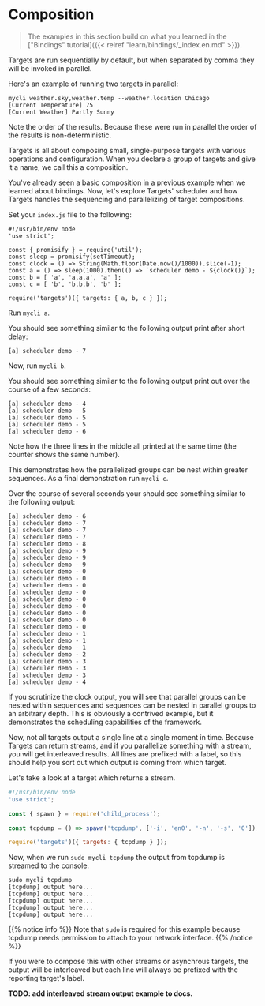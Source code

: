# Composition

> The examples in this section build on what you learned in the ["Bindings" tutorial]({{< relref "learn/bindings/_index.en.md" >}}).

Targets are run sequentially by default, but when separated by comma they will be invoked in parallel.

Here's an example of running two targets in parallel:

```
mycli weather.sky,weather.temp --weather.location Chicago
[Current Temperature] 75
[Current Weather] Partly Sunny
```

Note the order of the results. Because these were run in parallel the order of the results is non-deterministic.

Targets is all about composing small, single-purpose targets with various operations and configuration. When you declare a group of targets and give it a name, we call this a composition.

You've already seen a basic composition in a previous example when we learned about bindings. Now, let's explore Targets' scheduler and how Targets handles the sequencing and parallelizing of target compositions.

Set your `index.js` file to the following:

```
#!/usr/bin/env node
'use strict';

const { promisify } = require('util');
const sleep = promisify(setTimeout);
const clock = () => String(Math.floor(Date.now()/1000)).slice(-1);
const a = () => sleep(1000).then(() => `scheduler demo - ${clock()}`);
const b = [ 'a', 'a,a,a', 'a' ];
const c = [ 'b', 'b,b,b', 'b' ];

require('targets')({ targets: { a, b, c } });
```

Run `mycli a`.

You should see something similar to the following output print after short delay:

```
[a] scheduler demo - 7
```

Now, run `mycli b`.

You should see something similar to the following output print out over the
course of a few seconds:

```
[a] scheduler demo - 4
[a] scheduler demo - 5
[a] scheduler demo - 5
[a] scheduler demo - 5
[a] scheduler demo - 6
```

Note how the three lines in the middle all printed at the same time (the counter
shows the same number).

This demonstrates how the parallelized groups can be nest within greater
sequences. As a final demonstration run `mycli c`.

Over the course of several seconds your should see something similar to the
following output:

```
[a] scheduler demo - 6
[a] scheduler demo - 7
[a] scheduler demo - 7
[a] scheduler demo - 7
[a] scheduler demo - 8
[a] scheduler demo - 9
[a] scheduler demo - 9
[a] scheduler demo - 9
[a] scheduler demo - 0
[a] scheduler demo - 0
[a] scheduler demo - 0
[a] scheduler demo - 0
[a] scheduler demo - 0
[a] scheduler demo - 0
[a] scheduler demo - 0
[a] scheduler demo - 0
[a] scheduler demo - 0
[a] scheduler demo - 1
[a] scheduler demo - 1
[a] scheduler demo - 1
[a] scheduler demo - 2
[a] scheduler demo - 3
[a] scheduler demo - 3
[a] scheduler demo - 3
[a] scheduler demo - 4
```

If you scrutinize the clock output, you will see that parallel groups can be
nested within sequences and sequences can be nested in parallel groups to an
arbitrary depth. This is obviously a contrived example, but it demonstrates the
scheduling capabilities of the framework.

Now, not all targets output a single line at a single moment in time. Because
Targets can return streams, and if you parallelize something with a stream, you
will get interleaved results. All lines are prefixed with a label, so this should
help you sort out which output is coming from which target.

Let's take a look at a target which returns a stream.

```js
#!/usr/bin/env node
'use strict';

const { spawn } = require('child_process');

const tcpdump = () => spawn('tcpdump', ['-i', 'en0', '-n', '-s', '0']);

require('targets')({ targets: { tcpdump } });
```

Now, when we run `sudo mycli tcpdump` the output from tcpdump is streamed to the console.

```
sudo mycli tcpdump
[tcpdump] output here...
[tcpdump] output here...
[tcpdump] output here...
[tcpdump] output here...
[tcpdump] output here...
```

{{% notice info %}}
Note that `sudo` is required for this example because tcpdump needs permission to attach to your network interface.
{{% /notice %}}

If you were to compose this with other streams or asynchrous targets, the output will be interleaved but each line will always be prefixed with the reporting target's label.

**TODO: add interleaved stream output example to docs.**

